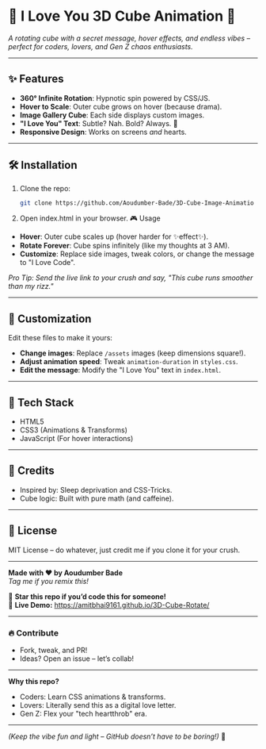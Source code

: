 # 💖 I Love You 3D Cube Animation 🚀  
*A rotating cube with a secret message, hover effects, and endless vibes – perfect for coders, lovers, and Gen Z chaos enthusiasts.*  

---

## ✨ Features  
- **360° Infinite Rotation**: Hypnotic spin powered by CSS/JS.  
- **Hover to Scale**: Outer cube grows on hover (because drama).  
- **Image Gallery Cube**: Each side displays custom images.  
- **"I Love You" Text**: Subtle? Nah. Bold? Always. 💌  
- **Responsive Design**: Works on screens *and* hearts.  

---

## 🛠️ Installation  
1. Clone the repo:  
   ```bash  
   git clone https://github.com/Aoudumber-Bade/3D-Cube-Image-Animatio

2. Open index.html in your browser.
🎮 Usage  
- **Hover**: Outer cube scales up (hover harder for ✨effect✨).  
- **Rotate Forever**: Cube spins infinitely (like my thoughts at 3 AM).  
- **Customize**: Replace side images, tweak colors, or change the message to "I Love Code".  

*Pro Tip: Send the live link to your crush and say, "This cube runs smoother than my rizz."*  

---

## 🔧 Customization  
Edit these files to make it yours:  
- **Change images**: Replace `/assets` images (keep dimensions square!).  
- **Adjust animation speed**: Tweak `animation-duration` in `styles.css`.  
- **Edit the message**: Modify the "I Love You" text in `index.html`.  

---

## 🌈 Tech Stack  
- HTML5  
- CSS3 (Animations & Transforms)  
- JavaScript (For hover interactions)  

---

## 🤝 Credits  
- Inspired by: Sleep deprivation and CSS-Tricks.  
- Cube logic: Built with pure math (and caffeine).  

---

## 📄 License  
MIT License – do whatever, just credit me if you clone it for your crush.  

---

**Made with ❤️ by Aoudumber Bade**  
*Tag me if you remix this!*  

🚀 **Star this repo if you’d code this for someone!**  
🔗 **Live Demo:** https://amitbhai9161.github.io/3D-Cube-Rotate/  

---

### 🔥 Contribute  
- Fork, tweak, and PR!  
- Ideas? Open an issue – let’s collab!  

--- 

**Why this repo?**  
- Coders: Learn CSS animations & transforms.  
- Lovers: Literally send this as a digital love letter.  
- Gen Z: Flex your "tech heartthrob" era.  

---

*(Keep the vibe fun and light – GitHub doesn’t have to be boring!)* 🦄


